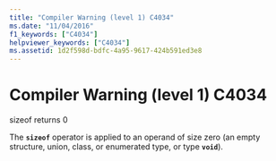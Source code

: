 ```yaml
---
title: "Compiler Warning (level 1) C4034"
ms.date: "11/04/2016"
f1_keywords: ["C4034"]
helpviewer_keywords: ["C4034"]
ms.assetid: 1d2f598d-bdfc-4a95-9617-424b591ed3e8
---
```

# Compiler Warning (level 1) C4034

sizeof returns 0

The **`sizeof`** operator is applied to an operand of size zero (an empty structure, union, class, or enumerated type, or type **`void`**).
